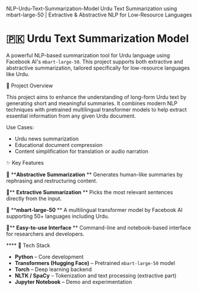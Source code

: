  NLP-Urdu-Text-Summarization-Model
Urdu Text Summarization using mbart-large-50 | Extractive &amp; Abstractive NLP for Low-Resource Languages
# 🇵🇰 Urdu Text Summarization Model

A powerful NLP-based summarization tool for Urdu language using Facebook AI's `mbart-large-50`. This project supports both extractive and abstractive summarization, tailored specifically for low-resource languages like Urdu.

 🧠 Project Overview

This project aims to enhance the understanding of long-form Urdu text by generating short and meaningful summaries. It combines modern NLP techniques with pretrained multilingual transformer models to help extract essential information from any given Urdu document.

Use Cases:
- Urdu news summarization
- Educational document compression
- Content simplification for translation or audio narration

 ✨ Key Features

🔹 ****Abstractive Summarization**  **
Generates human-like summaries by rephrasing and restructuring content.

🔹** **Extractive Summarization** ** 
Picks the most relevant sentences directly from the input.

🔹 ****mbart-large-50**  **
A multilingual transformer model by Facebook AI supporting 50+ languages including Urdu.

🔹** **Easy-to-use Interface**  **
Command-line and notebook-based interface for researchers and developers.


**** 🧰 Tech Stack

- **Python** – Core development
- **Transformers (Hugging Face)** – Pretrained `mbart-large-50` model
- **Torch** – Deep learning backend
- **NLTK / SpaCy** – Tokenization and text processing (extractive part)
- **Jupyter Notebook** – Demo and experimentation

